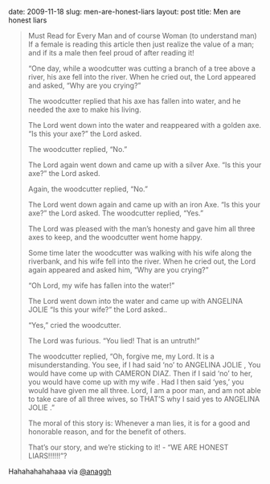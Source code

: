 date: 2009-11-18
slug: men-are-honest-liars
layout: post
title: Men are honest liars


<blockquote>

<p>Must Read for Every Man and of course Woman (to understand man) If a female is reading this article then just realize the value of a man; and if its a male then feel proud of after reading it!</p>

<p>&#8220;One day, while a woodcutter was cutting a branch of a tree above a river, his axe fell into the river. When he cried out, the Lord appeared and asked, &#8220;Why are you crying?&#8221;</p>

<p>The woodcutter replied that his axe has fallen into water, and he needed the axe to make his living.</p>

<p>The Lord went down into the water and reappeared with a golden axe. &#8220;Is this your axe?&#8221; the Lord asked.</p>

<p>The woodcutter replied, &#8220;No.&#8221;</p>

<p>The Lord again went down and came up with a silver Axe. &#8220;Is this your axe?&#8221; the Lord asked.</p>

<p>Again, the woodcutter replied, &#8220;No.&#8221;</p>

<p>The Lord went down again and came up with an iron Axe. &#8220;Is this your axe?&#8221; the Lord asked. The woodcutter replied, &#8220;Yes.&#8221;</p>

<p>The Lord was pleased with the man&#8217;s honesty and gave him all three axes to keep, and the woodcutter went home happy.</p>

<p>Some time later the woodcutter was walking with his wife along the riverbank, and his wife fell into the river. When he cried out, the Lord again appeared and asked him, &#8220;Why are you crying?&#8221;</p>

<p>&#8220;Oh Lord, my wife has fallen into the water!&#8221;</p>

<p>The Lord went down into the water and came up with ANGELINA JOLIE &#8220;Is this your wife?&#8221; the Lord asked..</p>

<p>&#8220;Yes,&#8221; cried the woodcutter.</p>

<p>The Lord was furious. &#8220;You lied! That is an untruth!&#8221;</p>

<p>The woodcutter replied, &#8220;Oh, forgive me, my Lord. It is a misunderstanding. You see, if I had said &#8216;no&#8217; to ANGELINA JOLIE , You would have come up with CAMERON DIAZ. Then if I said &#8216;no&#8217; to her, you would have come up with my wife . Had I then said &#8216;yes,&#8217; you would have given me all three. Lord, I am a poor man, and am not able to take care of all three wives, so THAT&#8217;S why I said yes to ANGELINA JOLIE .&#8221;</p>

<p>The moral of this story is: Whenever a man lies, it is for a good and honorable reason, and for the benefit of others.</p>

<p>That&#8217;s our story, and we&#8217;re sticking to it! - &#8220;WE ARE HONEST LIARS!!!!!!&#8221;?</p>

</blockquote>

<p>Hahahahahahaaa via <a href="http://anaggh.posterous.com/men-are-honest-liars" target="_blank">@anaggh</a></p>
